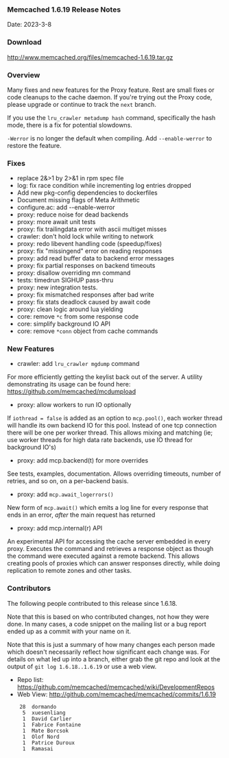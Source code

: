 ### Memcached 1.6.19 Release Notes

Date: 2023-3-8

### Download

http://www.memcached.org/files/memcached-1.6.19.tar.gz

### Overview

Many fixes and new features for the Proxy feature. Rest are small fixes or
code cleanups to the cache daemon. If you're trying out the Proxy code, please
upgrade or continue to track the `next` branch.

If you use the `lru_crawler metadump hash` command, specifically the hash
mode, there is a fix for potential slowdowns.

`-Werror` is no longer the default when compiling. Add `--enable-werror` to
restore the feature.

### Fixes

  * replace 2&>1 by 2>&1 in rpm spec file
  * log: fix race condition while incrementing log entries dropped
  * Add new pkg-config dependencies to dockerfiles
  * Document missing flags of Meta Arithmetic
  * configure.ac: add --enable-werror
  * proxy: reduce noise for dead backends
  * proxy: more await unit tests
  * proxy: fix trailingdata error with ascii multiget misses
  * crawler: don't hold lock while writing to network
  * proxy: redo libevent handling code (speedup/fixes)
  * proxy: fix "missingend" error on reading responses
  * proxy: add read buffer data to backend error messages
  * proxy: fix partial responses on backend timeouts
  * proxy: disallow overriding mn command
  * tests: timedrun SIGHUP pass-thru
  * proxy: new integration tests.
  * proxy: fix mismatched responses after bad write
  * proxy: fix stats deadlock caused by await code
  * proxy: clean logic around lua yielding
  * core: remove `*c` from some response code
  * core: simplify background IO API
  * core: remove `*conn` object from cache commands

### New Features

  * crawler: add `lru_crawler mgdump` command

For more efficiently getting the keylist back out of the server. A utility
demonstrating its usage can be found here:
https://github.com/memcached/mcdumpload

  * proxy: allow workers to run IO optionally

If `iothread = false` is added as an option to `mcp.pool()`, each worker
thread will handle its own backend IO for this pool. Instead of one tcp
connection there will be one per worker thread. This allows mixing and
matching (ie; use worker threads for high data rate backends, use IO thread
for background IO's)

  * proxy: add mcp.backend(t) for more overrides

See tests, examples, documentation. Allows overriding timeouts, number of
retries, and so on, on a per-backend basis.

  * proxy: add `mcp.await_logerrors()`

New form of `mcp.await()` which emits a log line for every response that ends
in an error, _after_ the main request has returned

  * proxy: add mcp.internal(r) API

An experimental API for accessing the cache server embedded in every proxy.
Executes the command and retrieves a response object as though the command
were executed against a remote backend. This allows creating pools of proxies
which can answer responses directly, while doing replication to remote zones
and other tasks.

### Contributors

The following people contributed to this release since 1.6.18.

Note that this is based on who contributed changes, not how they were
done.  In many cases, a code snippet on the mailing list or a bug
report ended up as a commit with your name on it.

Note that this is just a summary of how many changes each person made
which doesn't necessarily reflect how significant each change was.
For details on what led up into a branch, either grab the git repo and
look at the output of `git log 1.6.18..1.6.19` or use a web view.

  * Repo list: https://github.com/memcached/memcached/wiki/DevelopmentRepos
  * Web View: http://github.com/memcached/memcached/commits/1.6.19

```
    28	dormando
     5	xuesenliang
     1	David Carlier
     1	Fabrice Fontaine
     1	Mate Borcsok
     1	Olof Nord
     1	Patrice Duroux
     1	Ramasai

```
